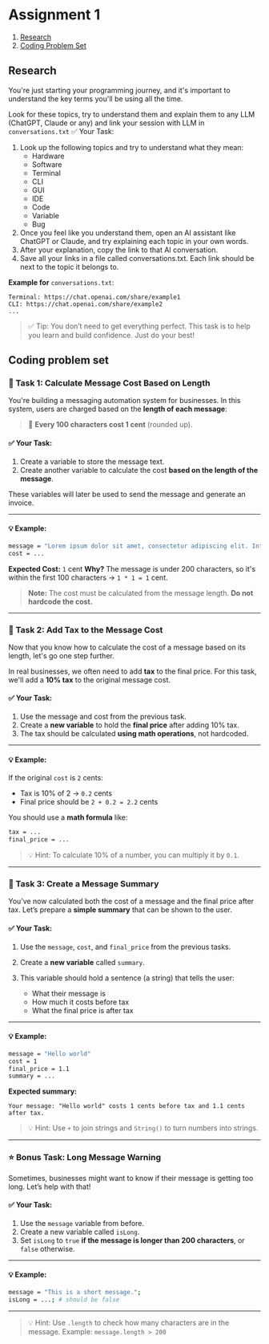 # Assignment 1

1. [Research](#research)
2. [Coding Problem Set](#coding-problem-set)


## Research

You're just starting your programming journey, and it's important to understand the key terms you'll be using all the time.

Look for these topics, try to understand them and explain them to any LLM (ChatGPT, Claude or any) and link your session with LLM in `conversations.txt`
✅ Your Task:
1. Look up the following topics and try to understand what they mean:
    - Hardware
    - Software
    - Terminal
    - CLI
    - GUI
    - IDE
    - Code
    - Variable
    - Bug
2. Once you feel like you understand them, open an AI assistant like ChatGPT or Claude, and try explaining each topic in your own words.
3. After your explanation, copy the link to that AI conversation.
4. Save all your links in a file called conversations.txt. Each link should be next to the topic it belongs to.

**Example for** `conversations.txt`:

```
Terminal: https://chat.openai.com/share/example1
CLI: https://chat.openai.com/share/example2
...
```
> ✅ Tip: You don’t need to get everything perfect. This task is to help you learn and build confidence. Just do your best!


## Coding problem set

### 💬 Task 1: Calculate Message Cost Based on Length

You're building a messaging automation system for businesses. In this system, users are charged based on the **length of each message**:

> 📏 **Every 100 characters cost 1 cent** (rounded up).

#### ✅ Your Task:

1. Create a variable to store the message text.
2. Create another variable to calculate the cost **based on the length of the message**.

These variables will later be used to send the message and generate an invoice.

---

#### 💡 Example:

```bash
message = "Lorem ipsum dolor sit amet, consectetur adipiscing elit. Integer vel nulla mauris. Quisque ut morbi."
cost = ...
```

**Expected Cost:** `1` cent
**Why?** The message is under 200 characters, so it's within the first 100 characters → `1 * 1 = 1` cent.

> **Note:** The cost must be calculated from the message length. **Do not hardcode the cost.**

---


### 🧮 Task 2: Add Tax to the Message Cost

Now that you know how to calculate the cost of a message based on its length, let's go one step further.

In real businesses, we often need to add **tax** to the final price. For this task, we'll add a **10% tax** to the original message cost.

#### ✅ Your Task:

1. Use the message and cost from the previous task.
2. Create a **new variable** to hold the **final price** after adding 10% tax.
3. The tax should be calculated **using math operations**, not hardcoded.

---

#### 💡 Example:

If the original `cost` is `2` cents:

* Tax is 10% of 2 → `0.2` cents
* Final price should be `2 + 0.2 = 2.2` cents

You should use a **math formula** like:

```bash
tax = ...
final_price = ...
```

> 💡 Hint: To calculate 10% of a number, you can multiply it by `0.1`.

---

### 🧾 Task 3: Create a Message Summary

You’ve now calculated both the cost of a message and the final price after tax. Let’s prepare a **simple summary** that can be shown to the user.

#### ✅ Your Task:

1. Use the `message`, `cost`, and `final_price` from the previous tasks.
2. Create a **new variable** called `summary`.
3. This variable should hold a sentence (a string) that tells the user:

   * What their message is
   * How much it costs before tax
   * What the final price is after tax

---

#### 💡 Example:

```bash
message = "Hello world"
cost = 1
final_price = 1.1
summary = ...
```

**Expected summary:**

```
Your message: "Hello world" costs 1 cents before tax and 1.1 cents after tax.
```

> 💡 Hint: Use `+` to join strings and `String()` to turn numbers into strings.

---


### ⭐️ Bonus Task: Long Message Warning

Sometimes, businesses might want to know if their message is getting too long. Let’s help with that!

#### ✅ Your Task:

1. Use the `message` variable from before.
2. Create a new variable called `isLong`.
3. Set `isLong` to `true` **if the message is longer than 200 characters**, or `false` otherwise.

---

#### 💡 Example:

```bash
message = "This is a short message.";
isLong = ...; # should be false
```

---

> 💡 Hint: Use `.length` to check how many characters are in the message.
> Example: `message.length > 200`

